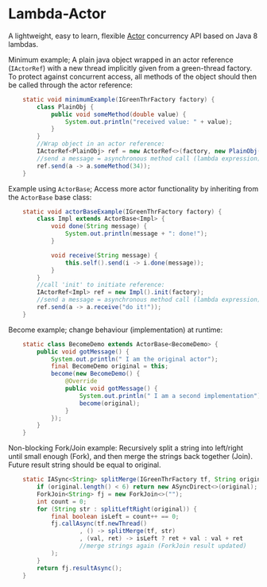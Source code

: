 Lambda-Actor
============

A lightweight, easy to learn, flexible [Actor](http://en.wikipedia.org/wiki/Actor_model)
concurrency API  based on Java 8 lambdas.

Minimum example;
A plain java object wrapped in an actor reference (`IActorRef`)
with a new thread implicitly given from a  green-thread factory.
To protect against concurrent access, all methods of the object should then
be called through the actor reference:
```java
    static void minimumExample(IGreenThrFactory factory) {
        class PlainObj {
            public void someMethod(double value) {
                System.out.println("received value: " + value);
            }
        }
        //Wrap object in an actor reference:
        IActorRef<PlainObj> ref = new ActorRef<>(factory, new PlainObj());
        //send a message = asynchronous method call (lambda expression):
        ref.send(a -> a.someMethod(34));
    }
```

Example using `ActorBase`;
Access more actor functionality by inheriting from the `ActorBase` base class:
```java
    static void actorBaseExample(IGreenThrFactory factory) {
        class Impl extends ActorBase<Impl> {
            void done(String message) {
                System.out.println(message + ": done!");
            }

            void receive(String message) {
                this.self().send(i -> i.done(message));
            }
        }
        //call 'init' to initiate reference:
        IActorRef<Impl> ref = new Impl().init(factory);
        //send a message = asynchronous method call (lambda expression):
        ref.send(a -> a.receive("do it!"));
    }
```

Become example; change behaviour (implementation) at runtime:
```java
    static class BecomeDemo extends ActorBase<BecomeDemo> {
        public void gotMessage() {
            System.out.println(" I am the original actor");
            final BecomeDemo original = this;
            become(new BecomeDemo() {
                @Override
                public void gotMessage() {
                    System.out.println(" I am a second implementation");
                    become(original);
                }
            });
        }
    }
```

Non-blocking Fork/Join example:
Recursively split a string into left/right until small enough (Fork),
and then merge the strings back together (Join).
Future result string should be equal to original.
```java
    static IASync<String> splitMerge(IGreenThrFactory tf, String original) {
        if (original.length() < 6) return new ASyncDirect<>(original);
        ForkJoin<String> fj = new ForkJoin<>("");
        int count = 0;
        for (String str : splitLeftRight(original)) {
            final boolean isLeft = count++ == 0;
            fj.callAsync(tf.newThread()
                    , () -> splitMerge(tf, str)
                    , (val, ret) -> isLeft ? ret + val : val + ret
                    //merge strings again (ForkJoin result updated)
            );
        }
        return fj.resultAsync();
    }
```
